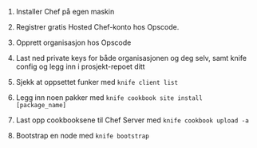 1. Installer Chef på egen maskin 

2. Registrer gratis Hosted Chef-konto hos Opscode. 

3. Opprett organisasjon hos Opscode

4. Last ned private keys for både organisasjonen og deg selv, samt knife config og legg inn i prosjekt-repoet ditt

5. Sjekk at oppsettet funker med ```knife client list``` 

6. Legg inn noen pakker med ```knife cookbook site install [package_name]```

7. Last opp cookbooksene til Chef Server med ```knife cookbook upload -a```

8. Bootstrap en node med ```knife bootstrap```



